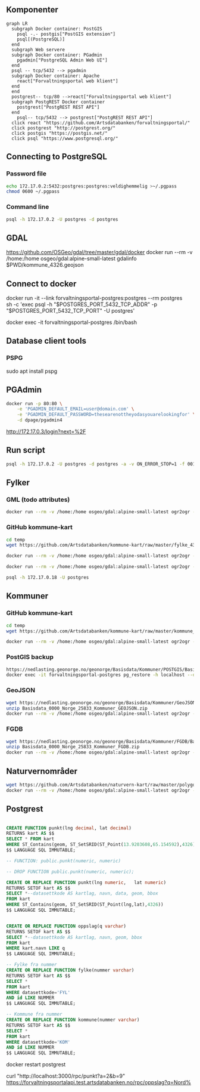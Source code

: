 ## Komponenter

```mermaid
graph LR
  subgraph Docker container: PostGIS
    psql -.- postgis["PostGIS extension"]
    psql[(PostgreSQL)]
  end
  subgraph Web servere
  subgraph Docker container: PGadmin
    pgadmin["PostgreSQL Admin Web UI"]
  end
  psql -- tcp/5432 --> pgadmin
  subgraph Docker container: Apache
    react["Forvaltningsportal web klient"]
  end
  end
  postgrest-- tcp/80 -->react["Forvaltningsportal web klient"]
  subgraph PostgREST Docker container
    postgrest["PostgREST REST API"]
  end
    psql-- tcp/5432 --> postgrest["PostgREST REST API"]
  click react "https://github.com/Artsdatabanken/forvaltningsportal/"
  click postgrest "http://postgrest.org/"
  click postgis "https://postgis.net/"
  click psql "https://www.postgresql.org/"
```

## Connecting to PostgreSQL

### Password file

```bash
echo 172.17.0.2:5432:postgres:postgres:veldighemmelig >~/.pgpass
chmod 0600 ~/.pgpass
```

### Command line

```bash
psql -h 172.17.0.2 -U postgres -d postgres
```

## GDAL

https://github.com/OSGeo/gdal/tree/master/gdal/docker
docker run --rm -v /home:/home osgeo/gdal:alpine-small-latest gdalinfo \$PWD/kommune_4326.geojson

## Connect to docker

docker run -it --link forvaltningsportal-postgres:postgres --rm postgres \
 sh -c 'exec psql -h "$POSTGRES_PORT_5432_TCP_ADDR" -p "$POSTGRES_PORT_5432_TCP_PORT" -U postgres'

docker exec -it forvaltningsportal-postgres /bin/bash

## Database client tools

### PSPG

sudo apt install pspg

## PGAdmin

```bash
docker run -p 80:80 \
    -e 'PGADMIN_DEFAULT_EMAIL=user@domain.com' \
    -e 'PGADMIN_DEFAULT_PASSWORD=thesearenottheyodasyouarelookingfor' \
    -d dpage/pgadmin4
```

http://172.17.0.3/login?next=%2F

## Run script

```bash
psql -h 172.17.0.2 -U postgres -d postgres -a -v ON_ERROR_STOP=1 -f 001_schema.sql
```

## Fylker

### GML (todo attributes)

```bash
docker run --rm -v /home:/home osgeo/gdal:alpine-small-latest ogr2ogr -f "PostgreSQL" PG:"dbname=postgres host=172.17.0.2 user=postgres password=veldighemmelig" /home/b/src/adb/forvaltningsportal/database/temp/Basisdata_0000_Norge_4258_Fylker_GML.gml  -lco SCHEMA=import -nln fylke -lco OVERWRITE=YES
```

### GitHub kommune-kart

```bash
cd temp
wget https://github.com/Artsdatabanken/kommune-kart/raw/master/fylke_4326.geojson

docker run --rm -v /home:/home osgeo/gdal:alpine-small-latest ogr2ogr -f "PostgreSQL" PG:"dbname=postgres host=172.17.0.2 user=postgres password=veldighemmelig" $PWD/fylke_4326.geojson -lco SCHEMA=import -nln fylke -lco OVERWRITE=yes

docker run --rm -v /home:/home osgeo/gdal:alpine-small-latest ogr2ogr -f "PostgreSQL" PG:"dbname=postgres host=172.17.0.18 user=postgres password=veldighemmelig" $PWD/fylke_4326.geojson -lco SCHEMA=import -nln fylke -lco OVERWRITE=yes

psql -h 172.17.0.18 -U postgres

```

## Kommuner

### GitHub kommune-kart

```bash
cd temp
wget https://github.com/Artsdatabanken/kommune-kart/raw/master/kommune_4326.geojson

docker run --rm -v /home:/home osgeo/gdal:alpine-small-latest ogr2ogr -f "PostgreSQL" PG:"dbname=postgres host=172.17.0.2 user=postgres password=veldighemmelig" $PWD/kommune_4326.geojson -lco SCHEMA=import -nln kommune -overwrite
```

### PostGIS backup

```bash
https://nedlasting.geonorge.no/geonorge/Basisdata/Kommuner/POSTGIS/Basisdata_0000_Norge_25833_Kommuner_PostGIS.zip
docker exec -it forvaltningsportal-postgres pg_restore -h localhost --dbname=import -U postgres $PWD/Basisdata_0000_Norge_25833_Kommuner_PostGIS.backup
```

### GeoJSON

```bash
wget https://nedlasting.geonorge.no/geonorge/Basisdata/Kommuner/GeoJSON/Basisdata_0000_Norge_25833_Kommuner_GEOJSON.zip
unzip Basisdata_0000_Norge_25833_Kommuner_GEOJSON.zip
docker run --rm -v /home:/home osgeo/gdal:alpine-small-latest ogr2ogr -f "PostgreSQL" PG:"dbname=import host=172.17.0.2 user=postgres password=veldighemmelig" $PWD/Basisdata_0000_Norge_25833_Kommuner_GEOJSON.geojson -nln kommune -overwrite
```

### FGDB

```bash
wget https://nedlasting.geonorge.no/geonorge/Basisdata/Kommuner/FGDB/Basisdata_0000_Norge_25833_Kommuner_FGDB.zip
unzip Basisdata_0000_Norge_25833_Kommuner_FGDB.zip
docker run --rm -v /home:/home osgeo/gdal:alpine-small-latest ogr2ogr -f "PostgreSQL" PG:"dbname=import host=172.17.0.2 user=postgres password=veldighemmelig" $PWD/Basisdata_0000_Norge_25833_Kommuner_FGDB.gdb/ -lco SCHEMA=import -nln kommune -overwrite
```

## Naturvernområder

```bash
wget https://github.com/Artsdatabanken/naturvern-kart/raw/master/polygon.4326.geojson
docker run --rm -v /home:/home osgeo/gdal:alpine-small-latest ogr2ogr -f "PostgreSQL" PG:"dbname=postgres host=172.17.0.2 user=postgres password=veldighemmelig" $PWD/polygon.4326.geojson -lco SCHEMA=import -nln naturvernområde -overwrite

```

## Postgrest

```sql

CREATE FUNCTION punkt(lng decimal, lat decimal)
RETURNS kart AS $$
SELECT * FROM kart
WHERE ST_Contains(geom, ST_SetSRID(ST_Point(13.9203608,65.154592),4326))
$$ LANGUAGE SQL IMMUTABLE;

-- FUNCTION: public.punkt(numeric, numeric)

-- DROP FUNCTION public.punkt(numeric, numeric);

CREATE OR REPLACE FUNCTION punkt(lng numeric,	lat numeric)
RETURNS SETOF kart AS $$
SELECT *--datasettkode AS kartlag, navn, data, geom, bbox
FROM kart
WHERE ST_Contains(geom, ST_SetSRID(ST_Point(lng,lat),4326))
$$ LANGUAGE SQL IMMUTABLE;


CREATE OR REPLACE FUNCTION oppslag(q varchar)
RETURNS SETOF kart AS $$
SELECT *--datasettkode AS kartlag, navn, geom, bbox
FROM kart
WHERE kart.navn LIKE q
$$ LANGUAGE SQL IMMUTABLE;

-- Fylke fra nummer
CREATE OR REPLACE FUNCTION fylke(nummer varchar)
RETURNS SETOF kart AS $$
SELECT *
FROM kart
WHERE datasettkode='FYL'
AND id LIKE NUMMER
$$ LANGUAGE SQL IMMUTABLE;

-- Kommune fra nummer
CREATE OR REPLACE FUNCTION kommune(nummer varchar)
RETURNS SETOF kart AS $$
SELECT *
FROM kart
WHERE datasettkode='KOM'
AND id LIKE NUMMER
$$ LANGUAGE SQL IMMUTABLE;

```

docker restart postgrest

curl "http://localhost:3000/rpc/punkt?a=2&b=9"
https://forvaltningsportalapi.test.artsdatabanken.no/rpc/oppslag?q=Nord%
